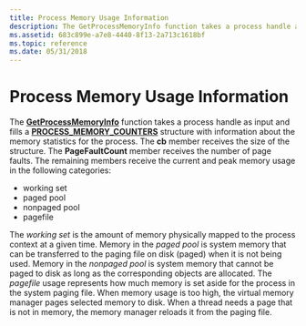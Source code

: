 ```yaml
---
title: Process Memory Usage Information
description: The GetProcessMemoryInfo function takes a process handle as input and fills a PROCESS\_MEMORY\_COUNTERS structure with information about the memory statistics for the process.
ms.assetid: 683c899e-a7e8-4440-8f13-2a713c1618bf
ms.topic: reference
ms.date: 05/31/2018
---
```


# Process Memory Usage Information

The [**GetProcessMemoryInfo**](/windows/desktop/api/Psapi/nf-psapi-getprocessmemoryinfo) function takes a process handle as input and fills a [**PROCESS\_MEMORY\_COUNTERS**](/windows/desktop/api/Psapi/ns-psapi-process_memory_counters) structure with information about the memory statistics for the process. The **cb** member receives the size of the structure. The **PageFaultCount** member receives the number of page faults. The remaining members receive the current and peak memory usage in the following categories:

-   working set
-   paged pool
-   nonpaged pool
-   pagefile

The *working set* is the amount of memory physically mapped to the process context at a given time. Memory in the *paged pool* is system memory that can be transferred to the paging file on disk (paged) when it is not being used. Memory in the *nonpaged pool* is system memory that cannot be paged to disk as long as the corresponding objects are allocated. The *pagefile* usage represents how much memory is set aside for the process in the system paging file. When memory usage is too high, the virtual memory manager pages selected memory to disk. When a thread needs a page that is not in memory, the memory manager reloads it from the paging file.

 

 




